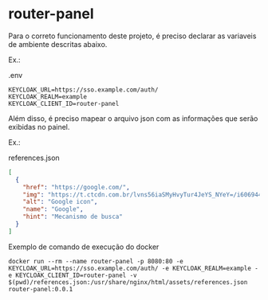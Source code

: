 # router-panel

Para o correto funcionamento deste projeto, é preciso declarar as variaveis de ambiente descritas abaixo.

Ex.:

.env
```
KEYCLOAK_URL=https://sso.example.com/auth/
KEYCLOAK_REALM=example
KEYCLOAK_CLIENT_ID=router-panel
```

Além disso, é preciso mapear o arquivo json com as informações que serão exibidas no painel.

Ex.:

references.json
```json
[
  {
    "href": "https://google.com/",
    "img": "https://t.ctcdn.com.br/lvns56iaSMyHvyTur4JeYS_NYeY=/i606944.png",
    "alt": "Google icon",
    "name": "Google",
    "hint": "Mecanismo de busca"
  }
]
```

Exemplo de comando de execução do docker

```shell
docker run --rm --name router-panel -p 8080:80 -e KEYCLOAK_URL=https://sso.example.com/auth/ -e KEYCLOAK_REALM=example -e KEYCLOAK_CLIENT_ID=router-panel -v $(pwd)/references.json:/usr/share/nginx/html/assets/references.json router-panel:0.0.1
```